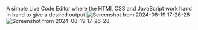 A simple Live Code Editor where the HTMl, CSS and JavaScript work hand in hand to give a desired output.![Screenshot from 2024-08-19 17-26-28](https://github.com/user-attachments/assets/801b22ea-904e-4deb-ae64-e221d6ec8fd8)
![Screenshot from 2024-08-19 17-26-28](https://github.com/user-attachments/assets/4c4043c4-e9aa-42d6-8445-f6bad719b09f)
